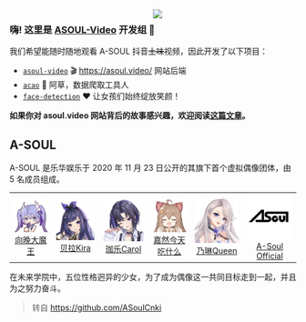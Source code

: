 <img align="right" src="https://img.cdn.n3ko.co/lsky/2021/09/21/0439025df07b8.jpg" width="50%" />

### 嗨! 这里是 [ASOUL-Video](https://asoul.video) 开发组 👋

我们希望能随时随地观看 A-SOUL 抖音~~土味~~视频，因此开发了以下项目：

* [`asoul-video`](https://github.com/asoul-video/asoul-video)  🎬 https://asoul.video/ 网站后端
* [`acao`](https://github.com/asoul-video/acao) 🦙 阿草，数据爬取工具人
* [`face-detection`](https://github.com/asoul-video/face-detection) ❤️ 让女孩们始终绽放笑颜！

**如果你对 asoul.video 网站背后的故事感兴趣，欢迎阅读[这篇文章](https://github.red/asoul-video-trick/)。**

## A-SOUL
A-SOUL 是乐华娱乐于 2020 年 11 月 23 日公开的其旗下首个虚拟偶像团体，由 5 名成员组成。

<table>
  <tr style="text-align: center;">
    <td><img style="width:128px" src="https://github.com/ASoulCnki/.github/blob/master/profile/assets/member_image/ava.jpg"><br><a href="https://space.bilibili.com/672346917">向晚大魔王</a></td>
    <td><img style="width:128px" src="https://github.com/ASoulCnki/.github/blob/master/profile/assets/member_image/bella.jpg"><br><a href="https://space.bilibili.com/672353429">贝拉Kira</a></td>
    <td><img style="width:128px" src="https://github.com/ASoulCnki/.github/blob/master/profile/assets/member_image/carol.jpg"><br><a href="https://space.bilibili.com/351609538">珈乐Carol</a></td>
    <td><img style="width:128px" src="https://github.com/ASoulCnki/.github/blob/master/profile/assets/member_image/diana.jpg"><br><a href="https://space.bilibili.com/672328094">嘉然今天吃什么</a></td>
    <td><img style="width:128px" src="https://github.com/ASoulCnki/.github/blob/master/profile/assets/member_image/ellien.jpg"><br><a href="https://space.bilibili.com/672342685">乃琳Queen</a></td>
    <td><img style="width:128px" src="https://github.com/ASoulCnki/.github/blob/master/profile/assets/member_image/asoul.jpg"><br><a href="https://space.bilibili.com/703007996">A-Soul Official</a></td>
  </tr>
</table>

在未来学院中，五位性格迥异的少女，为了成为偶像这一共同目标走到一起，并且为之努力奋斗。

> 转自 https://github.com/ASoulCnki
